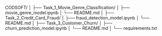 CODSOFT/
│
├── Task_1_Movie_Genre_Classification/
│   ├── movie_genre_model.ipynb
│   └── README.md
│
├── Task_2_Credit_Card_Fraud/
│   ├── fraud_detection_model.ipynb
│   └── README.md
│
├── Task_3_Customer_Churn/
│   ├── churn_prediction_model.ipynb
│   └── README.md
│
└── requirements.txt
